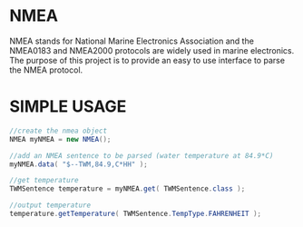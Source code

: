 NMEA
====

NMEA stands for National Marine Electronics Association and the NMEA0183 and NMEA2000 protocols are widely used in marine electronics. The purpose of this project is to provide an easy to use interface to parse the NMEA protocol.

SIMPLE USAGE
===
```java
//create the nmea object
NMEA myNMEA = new NMEA();

//add an NMEA sentence to be parsed (water temperature at 84.9*C)
myNMEA.data( "$--TWM,84.9,C*HH" );

//get temperature
TWMSentence temperature = myNMEA.get( TWMSentence.class );

//output temperature
temperature.getTemperature( TWMSentence.TempType.FAHRENHEIT );

```